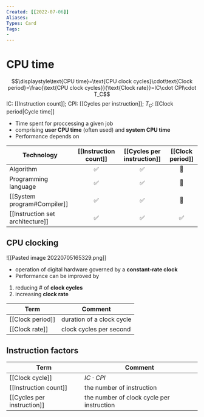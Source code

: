 ```yaml
---
Created: [[2022-07-06]]
Aliases: 
Types: Card
Tags: 
- 
---
```

# CPU time
$$\displaystyle\text{CPU time}=\text{CPU clock cycles}\cdot\text{Clock period}=\frac{\text{CPU clock cycles}}{\text{Clock rate}}=IC\cdot CPI\cdot T_C$$
IC: [[Instruction count]]; 
CPI: [[Cycles per instruction]]; 
$T_C$: [[Clock period|Cycle time]]
- Time spent for proccessing a given job
- comprising **user CPU time** (often used) and **system CPU time**
- Performance depends on

| Technology                            | [[Instruction count]] | [[Cycles per instruction]] | [[Clock period]] |
| ------------------------------------- |:---------------------:|:--------------------------:|:----------------:|
| Algorithm                             |          ✅           |             ✅             |        🚫        |
| Programming language                  |          ✅           |             ✅             |        🚫        |
| [[System program#Compiler]]          |          ✅           |             ✅             |        🚫        |
| [[Instruction set architecture]] |          ✅           |             ✅             |        ✅        |

## CPU clocking
![[Pasted image 20220705165329.png]]
- operation of digital hardware governed by a **constant-rate clock**
- Performance can be improved by
1. reducing # of **clock cycles**
2. increasing **clock rate**

| Term             | Comment |
| ---------------- | ------- |
| [[Clock period]] | duration of a clock cycle        |
| [[Clock rate]]   | clock cycles per second        |

## Instruction factors
| Term                       | Comment                                   |
| -------------------------- | ----------------------------------------- |
| [[Clock cycle]]            | $IC\cdot CPI$                             |
| [[Instruction count]]      | the number of instruction                 |
| [[Cycles per instruction]] | the number of clock cycle per instruction |

